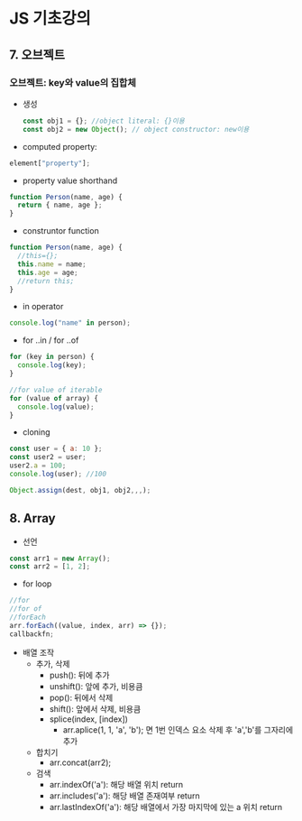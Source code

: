 # JS 기초강의

## 7. 오브젝트

### 오브젝트: key와 value의 집합체

- 생성
  ```javascript
  const obj1 = {}; //object literal: {}이용
  const obj2 = new Object(); // object constructor: new이용
  ```
- computed property:

```javascript
element["property"];
```

- property value shorthand

```javascript
function Person(name, age) {
  return { name, age };
}
```

- construntor function

```javascript
function Person(name, age) {
  //this={};
  this.name = name;
  this.age = age;
  //return this;
}
```

- in operator

```javascript
console.log("name" in person);
```

- for ..in / for ..of

```javascript
for (key in person) {
  console.log(key);
}
```

```javascript
//for value of iterable
for (value of array) {
  console.log(value);
}
```

- cloning

```javascript
const user = { a: 10 };
const user2 = user;
user2.a = 100;
console.log(user); //100
```

```javascript
Object.assign(dest, obj1, obj2,,,);
```

## 8. Array

- 선언

```javascript
const arr1 = new Array();
const arr2 = [1, 2];
```

- for loop

```javascript
//for
//for of
//forEach
arr.forEach((value, index, arr) => {});
callbackfn;
```

- 배열 조작
  - 추가, 삭제
    - push(): 뒤에 추가
    - unshift(): 앞에 추가, 비용큼
    - pop(): 뒤에서 삭제
    - shift(): 앞에서 삭제, 비용큼
    - splice(index, [index])
      - arr.aplice(1, 1, 'a', 'b'); 면 1번 인덱스 요소 삭제 후 'a','b'를 그자리에 추가
  - 합치기
    - arr.concat(arr2);
  - 검색
    - arr.indexOf('a'): 해당 배열 위치 return
    - arr.includes('a'): 해당 배열 존재여부 return
    - arr.lastIndexOf('a'): 해당 배열에서 가장 마지막에 있는 a 위치 return
